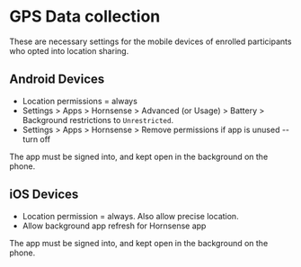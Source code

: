 # GPS Data collection
These are necessary settings for the mobile devices of enrolled participants who 
opted into location sharing.

## Android Devices
- Location permissions = always  
- Settings > Apps > Hornsense > Advanced (or Usage) > Battery > Background restrictions to `Unrestricted`.  
- Settings > Apps > Hornsense > Remove permissions if app is unused -- turn off  

The app must be signed into, and kept open in the background on the phone.

## iOS Devices
- Location permission = always. Also allow precise location.  
-  Allow background app refresh for Hornsense app  

The app must be signed into, and kept open in the background on the phone.